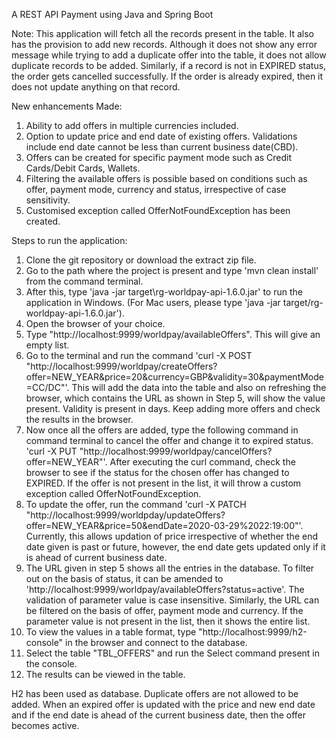 A REST API Payment using Java and Spring Boot

Note: This application will fetch all the records present in the table. It also has the provision to add new records. Although it does not show any error message while trying to add a duplicate offer into the table, it does not allow duplicate records to be added. Similarly, if a record is not in EXPIRED status, the order gets cancelled successfully. If the order is already expired, then it does not update anything on that record.

New enhancements Made:

1. Ability to add offers in multiple currencies included.
2. Option to update price and end date of existing offers. Validations include end date cannot be less than current business date(CBD).
3. Offers can be created for specific payment mode such as Credit Cards/Debit Cards, Wallets.
4. Filtering the available offers is possible based on conditions such as offer, payment mode, currency and status, irrespective of case sensitivity.
5. Customised exception called OfferNotFoundException has been created.

Steps to run the application:

1. Clone the git repository or download the extract zip file.
2. Go to the path where the project is present and type 'mvn clean install' from the command terminal.
3. After this, type 'java -jar target\rg-worldpay-api-1.6.0.jar' to run the application in Windows. (For Mac users, please type 'java -jar target/rg-worldpay-api-1.6.0.jar').
4. Open the browser of your choice.
5. Type "http://localhost:9999/worldpay/availableOffers". This will give an empty list.
6. Go to the terminal and run the command 'curl -X POST "http://localhost:9999/worldpay/createOffers?offer=NEW_YEAR&price=20&currency=GBP&validity=30&paymentMode=CC/DC"'. This will add the data into the table and also on refreshing the browser, which contains the URL as shown in Step 5, will show the value present. Validity is present in days. Keep adding more offers and check the results in the browser.
7. Now once all the offers are added, type the following command in command terminal to cancel the offer and change it to expired status.
'curl -X PUT "http://localhost:9999/worldpay/cancelOffers?offer=NEW_YEAR"'. After executing the curl command, check the browser to see if the status for the chosen offer has changed to EXPIRED. If the offer is not present in the list, it will throw a custom exception called OfferNotFoundException.
8. To update the offer, run the command 'curl -X PATCH "http://localhost:9999/worldpday/updateOffers?offer=NEW_YEAR&price=50&endDate=2020-03-29%2022:19:00"'. Currently, this allows updation of price irrespective of whether the end date given is past or future, however, the end date gets updated only if it is ahead of current business date.
9. The URL given in step 5 shows all the entries in the database. To filter out on the basis of status, it can be amended to 'http://localhost:9999/worldpay/availableOffers?status=active'. The validation of parameter value is case insensitive. Similarly, the URL can be filtered on the basis of offer, payment mode and currency. If the parameter value is not present in the list, then it shows the entire list.
10. To view the values in a table format, type "http://localhost:9999/h2-console" in the browser and connect to the database.
11. Select the table "TBL_OFFERS" and run the Select command present in the console.
12. The results can be viewed in the table.

H2 has been used as database. Duplicate offers are not allowed to be added. When an expired offer is updated with the price and new end date and if the end date is ahead of the current business date, then the offer becomes active.
